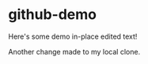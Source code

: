 github-demo
===========

Here's some demo in-place edited text!

Another change made to my local clone.
